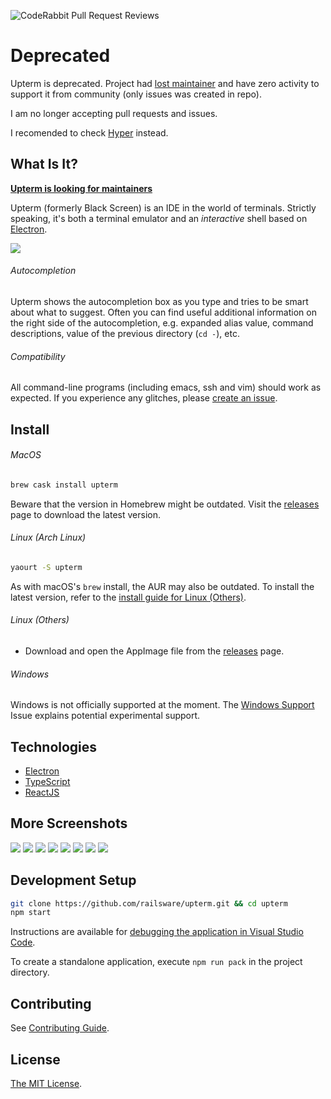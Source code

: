 ![CodeRabbit Pull Request Reviews](https://img.shields.io/coderabbit/prs/github/inkwadra/upterm?utm_source=oss&utm_medium=github&utm_campaign=inkwadra%2Fupterm&labelColor=171717&color=FF570A&link=https%3A%2F%2Fcoderabbit.ai&label=CodeRabbit+Reviews)

# Deprecated

Upterm is deprecated. Project had [lost maintainer](https://github.com/railsware/upterm/issues/1301#issue-327003344) and have zero activity to support it from community (only issues was created in repo).

I am no longer accepting pull requests and issues.

I recomended to check [Hyper](https://hyper.is/) instead.

What Is It?
-----------

**[Upterm is looking for maintainers](https://github.com/railsware/upterm/issues/1301)**

Upterm (formerly Black Screen) is an IDE in the world of terminals. Strictly speaking, it's both a
terminal emulator and an *interactive* shell based on [Electron](http://electron.atom.io/).

![](README/main.png)

###### Autocompletion

Upterm shows the autocompletion box as you type and tries to be smart about what to suggest.
Often you can find useful additional information on the right side of the autocompletion, e.g. expanded alias value,
command descriptions, value of the previous directory (`cd -`), etc.

###### Compatibility

All command-line programs (including emacs, ssh and vim) should work as expected. If you experience any glitches, please [create an issue](https://github.com/railsware/upterm/issues/new).

Install
------------

###### MacOS

```bash
brew cask install upterm
```

Beware that the version in Homebrew might be outdated. Visit the [releases](https://github.com/railsware/upterm/releases) page to download the latest version.

###### Linux *(Arch Linux)*
```bash
yaourt -S upterm
```

As with macOS's `brew` install, the AUR may also be outdated. To install the latest version, refer to the [install guide for Linux (Others)](#linux-others).

###### Linux *(Others)*

* Download and open the AppImage file from the [releases](https://github.com/railsware/upterm/releases) page.

###### Windows

Windows is not officially supported at the moment. The [Windows Support](https://github.com/railsware/upterm/issues/800) Issue explains potential experimental support.

Technologies
------------

* [Electron](http://electron.atom.io/)
* [TypeScript](http://www.typescriptlang.org/)
* [ReactJS](https://facebook.github.io/react/)


More Screenshots
----------------

![](README/npm_autocompletion.png)
![](README/error.png)
![](README/top_autocompletion.png)
![](README/json_prettyfier.png)
![](README/vim.png)
![](README/emacs.png)
![](README/htop.png)
![](README/cd.png)

Development Setup
------------

```bash
git clone https://github.com/railsware/upterm.git && cd upterm
npm start
```
Instructions are available for [debugging the application in Visual Studio Code](docs/vscodedebugging.md).

To create a standalone application, execute `npm run pack` in the project directory.

Contributing
------------

See [Contributing Guide](CONTRIBUTING.md).

License
-------

[The MIT License](LICENSE).

